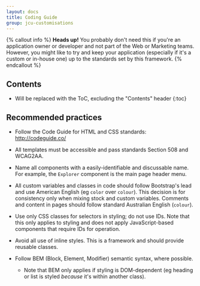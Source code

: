 ```yaml
---
layout: docs
title: Coding Guide
group: jcu-customisations
---
```


{% callout info %}
**Heads up!** You probably don't need this if you're an application owner or
developer and not part of the Web or Marketing teams. However, you might like to
try and keep your application (especially if it's a custom or in-house one) up
to the standards set by this framework.
{% endcallout %}

## Contents

* Will be replaced with the ToC, excluding the "Contents" header
{:toc}

## Recommended practices

* Follow the Code Guide for HTML and CSS standards: http://codeguide.co/

* All templates must be accessible and pass standards Section 508 and WCAG2AA.

* Name all components with a easily-identifiable and discussable name.  For
  example, the ``Explorer`` component is the main page header menu.

* All custom variables and classes in code should follow Bootstrap's lead
  and use American English (eg ``color`` over ``colour``).  This decision is
  for consistency only when mixing stock and custom variables.  Comments and
  content in pages should follow standard Australian English (``colour``).

* Use only CSS classes for selectors in styling; do not use IDs.  Note that this
  only applies to styling and does not apply JavaScript-based components that
  require IDs for operation.

* Avoid all use of inline styles.  This is a framework and should provide
  reusable classes.

* Follow BEM (Block, Element, Modifier) semantic syntax, where possible.

  * Note that BEM only applies if styling is DOM-dependent (eg heading or list
    is styled *because* it's within another class).

